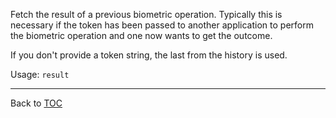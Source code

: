 Fetch the result of a previous biometric operation. Typically this is necessary
if the token has been passed to another application to perform the biometric
operation and one now wants to get the outcome.

If you don't provide a token string, the last from the history is used.

Usage: `result`


---

Back to [TOC](./toc.md)